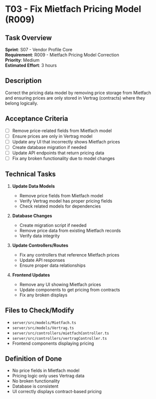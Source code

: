 # T03 - Fix Mietfach Pricing Model (R009)

## Task Overview
**Sprint**: S07 - Vendor Profile Core  
**Requirement**: R009 - Mietfach Pricing Model Correction  
**Priority**: Medium  
**Estimated Effort**: 3 hours

## Description
Correct the pricing data model by removing price storage from Mietfach and ensuring prices are only stored in Vertrag (contracts) where they belong logically.

## Acceptance Criteria
- [ ] Remove price-related fields from Mietfach model
- [ ] Ensure prices are only in Vertrag model
- [ ] Update any UI that incorrectly shows Mietfach prices
- [ ] Create database migration if needed
- [ ] Update API endpoints that return pricing data
- [ ] Fix any broken functionality due to model changes

## Technical Tasks
1. **Update Data Models**
   - Remove price fields from Mietfach model
   - Verify Vertrag model has proper pricing fields
   - Check related models for dependencies

2. **Database Changes**
   - Create migration script if needed
   - Remove price data from existing Mietfach records
   - Verify data integrity

3. **Update Controllers/Routes**
   - Fix any controllers that reference Mietfach prices
   - Update API responses
   - Ensure proper data relationships

4. **Frontend Updates**
   - Remove any UI showing Mietfach prices
   - Update components to get pricing from contracts
   - Fix any broken displays

## Files to Check/Modify
- `server/src/models/Mietfach.ts`
- `server/src/models/Vertrag.ts`
- `server/src/controllers/mietfachController.ts`
- `server/src/controllers/vertragController.ts`
- Frontend components displaying pricing

## Definition of Done
- No price fields in Mietfach model
- Pricing logic only uses Vertrag data
- No broken functionality
- Database is consistent
- UI correctly displays contract-based pricing